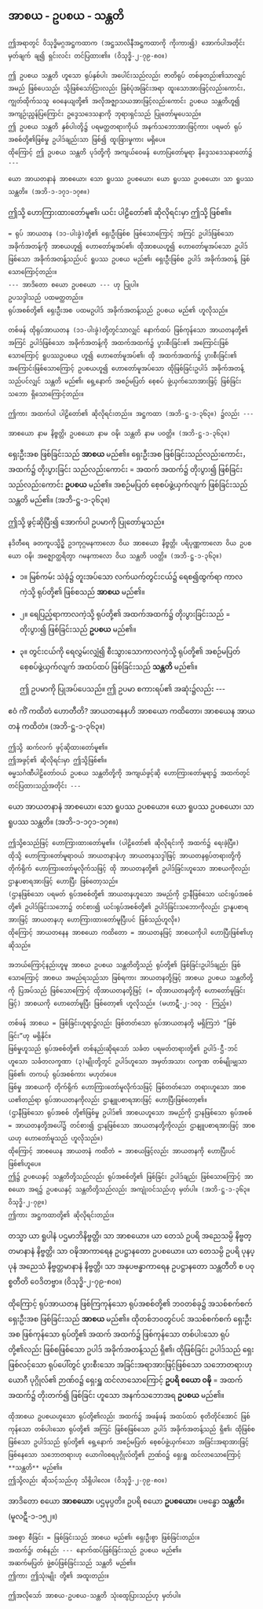 ## အာစယ - ဥပစယ - သန္တတိ

    ဤအရာတွင် ဝိသုဒ္ဓိမဂ္ဂအဋ္ဌကထာက (အဋ္ဌသာလိနီအဋ္ဌကထာကို ကိုးကား၍) အောက်ပါအတိုင်း မှတ်ချက် ချ၍ ရှင်းလင်း တင်ပြထား၏။ (ဝိသုဒ္ဓိ-၂-၇၉-၈၀။)

    ဤ ဥပစယ သန္တတိ ဟူသော ရုပ်နှစ်ပါး အပေါင်းသည်လည်း ဇာတိရုပ် တစ်ခုတည်း၏သာလျှင် အမည် ဖြစ်ပေသည်၊ သို့ဖြစ်သော်ငြားလည်း ဖြစ်ပုံအခြင်းအရာ ထူးသောအားဖြင့်လည်းကောင်း， ကျွတ်ထိုက်သသူ ဝေနေယျတို့၏ အလိုအဇ္ဈာသယအားဖြင့်လည်းကောင်း ဥပစယ သန္တတိဟူ၍ အကျဉ်းညွှန်ပြကြောင်း ဥဒ္ဒေသဒေသနာကို ဘုရားရှင်သည် ပြုတော်မူပေသည်။ 
    ဤ ဥပစယ သန္တတိ နှစ်ပါးတို့၌ ပရမတ္ထတရားကိုယ် အနက်သဘောအားဖြင့်ကား ပရမတ် ရုပ်အစစ်တို့၏ဖြစ်မှု ဥပါဒ်ချည်းသာ ဖြစ်၍ ထူးခြားမှုကား မရှိပေ။ 
    ထိုကြောင့် ဤ ဥပစယ သန္တတိ ပုဒ်တို့ကို အကျယ်ဝေဖန် ဟောပြတော်မူရာ နိဒ္ဒေသဒေသနာတော်၌ ---

    ယော အာယတနာနံ အာစယော၊ သော ရူပဿ ဥပစယော၊ ယော ရူပဿ ဥပစယော၊ သာ ရူပဿ သန္တတိ။ (အဘိ-၁-၁၇၁-၁၇၈။)

ဤသို့ ဟောကြားထားတော်မူ၏၊ ယင်း ပါဠိတော်၏ ဆိုလိုရင်းမှာ ဤသို့ ဖြစ်၏။

    = ရုပ် အာယတန (၁၁-ပါးခွဲ)တို့၏ ရှေးဦးဖြစ်စ ဖြစ်သောကြောင့် အကြင် ဥပါဒ်ဖြစ်သော အခိုက်အတန့်ကို အာစယဟူ၍ ဟောတော်မူအပ်၏၊ ထိုအာစယဟူ၍ ဟောတော်မူအပ်သော ဥပါဒ်ဖြစ်သော အခိုက်အတန့်သည်ပင် ရူပဿ ဥပစယ မည်၏၊ ရှေးဦးဖြစ်စ ဥပါဒ် အခိုက်အတန့် ဖြစ်သောကြောင့်တည်း။ 
    --- အာဒိတော စယော ဥပစယော --- ဟု ပြုပါ။ 
    ဥပသဒ္ဒါသည် ပထမတ္ထတည်း။ 
    ရုပ်အစစ်တို့၏ ရှေးဦးအစ ပထမဥပါဒ် အခိုက်အတန့်သည် ဥပစယ မည်၏ ဟူလိုသည်။

    တစ်ဖန် ထိုရုပ်အာယတန (၁၁-ပါးခွဲ)တို့တွင်သာလျှင် နောက်ထပ် ဖြစ်ကုန်သော အာယတနတို့၏ အကြင် ဥပါဒ်ဖြစ်သော အခိုက်အတန့်ကို အထက်အထက်၌ ပွားစီးခြင်း၏ အကြောင်းဖြစ်သောကြောင့် ရူပဿဥပစယ ဟူ၍ ဟောတော်မူအပ်၏၊ ထို အထက်အထက်၌ ပွားစီးခြင်း၏ အကြောင်းဖြစ်သောကြောင့် ဥပစယဟူ၍ ဟောတော်မူအပ်သော ထိုဖြစ်ခြင်းဥပါဒ် အခိုက်အတန့်သည်ပင်လျှင် သန္တတိ မည်၏၊ ရှေ့နောက် အစဉ်မပြတ် စေ့စပ် ဖွဲ့ယှက်သောအားဖြင့် ဖြစ်ခြင်းသဘော ရှိသောကြောင့်တည်း။

    ဤကား အထက်ပါ ပါဠိတော်၏ ဆိုလိုရင်းတည်း။ အဋ္ဌကထာ (အဘိ-ဋ္ဌ-၁-၃၆၃။) ၌လည်း ---

    အာစယော နာမ နိဗ္ဗတ္တိ၊ ဥပစယော နာမ ဝဍ္ဎိ၊ သန္တတိ နာမ ပ၀တ္တိ။ (အဘိ-ဋ္ဌ-၁-၃၆၃။)

ရှေးဦးအစ ဖြစ်ခြင်းသည် **အာစယ** မည်၏။ 
ရှေးဦးအစ ဖြစ်ခြင်းသည်လည်းကောင်း， အထက်၌ တိုးပွားခြင်း သည်လည်းကောင်း = အထက် အထက်၌ တိုးပွား၍ ဖြစ်ခြင်းသည်လည်းကောင်း **ဥပစယ** မည်၏။ 
အစဉ်မပြတ် စေ့စပ်ဖွဲ့ယှက်လျက် ဖြစ်ခြင်းသည် သန္တတိ မည်၏။ (အဘိ-ဋ္ဌ-၁-၃၆၃။)

ဤသို့ ဖွင့်ဆိုပြီး၍ အောက်ပါ ဥပမာကို ပြုတော်မူသည်။

    နဒိတီရေ ခတကူပသ္မိဥှိ ဥဒကုဂ္ဂမနကာလော ဝိယ အာစယော နိဗ္ဗတ္တိ၊ ပရိပုဏ္ဏကာလော ဝိယ ဥပစယော ဝဍ္ဎိ၊ အဇ္ဈောတ္ထရိတွာ ဂမနကာလော ဝိယ သန္တတိ ပ၀တ္တိ။ (အဘိ-ဋ္ဌ-၁-၃၆၃။)

- ၁။ မြစ်ကမ်း သဲခုံ၌ တူးအပ်သော လက်ယက်တွင်းငယ်၌ ရေစ၍ထွက်ရာ ကာလကဲ့သို့ ရုပ်တို့၏ ဖြစ်စသည် **အာစယ** မည်၏။
- ၂။ ရေပြည့်ရာကာလကဲ့သို့ ရုပ်တို့၏ အထက်အထက်၌ တိုးပွားခြင်းသည် = တိုးပွား၍ ဖြစ်ခြင်းသည် **ဥပစယ**
မည်၏။
- ၃။ တွင်းငယ်ကို ရေလွှမ်းလျှံ၍ စီးသွားသောကာလကဲ့သို့ ရုပ်တို့၏ အစဉ်မပြတ် စေ့စပ်ဖွဲ့ယှက်လျက် အထပ်ထပ် ဖြစ်ခြင်းသည် **သန္တတိ** မည်၏။

    ဤ ဥပမာကို ပြုအပ်ပေသည်။ 
    ဤ ဥပမာ စကားရပ်၏ အဆုံး၌လည်း ---

ဧဝံ ကိံ ကထိတံ ဟောတီတိ?  အာယတနေနဟိ အာစယော ကထိတော၊ အာစယေန အာယတနံ ကထိတံ။
<r>(အဘိ-ဋ္ဌ-၁-၃၆၃။)</r>

    ဤသို့ ဆက်လက် ဖွင့်ဆိုထားတော်မူ၏။ 
    ဤအဖွင့်၏ ဆိုလိုရင်းမှာ ဤသို့ဖြစ်၏။ 
    ဓမ္မသင်္ဂဏီပါဠိတော်ဝယ် ဥပစယ သန္တတိတို့ကို အကျယ်ဖွင့်ဆို ဟောကြားတော်မူရာ၌ အထက်တွင် တင်ပြထားသည့်အတိုင်း ---

ယော အာယတနာနံ အာစယော၊ သော ရူပဿ ဥပစယော။ ယော ရူပဿ ဥပစယော၊ သာ ရူပဿ သန္တတိ။ (အဘိ-၁-၁၇၁-၁၇၈။)

    ဤသို့စသည်ဖြင့် ဟောကြားထားတော်မူ၏။ (ပါဠိတော်၏ ဆိုလိုရင်းကို အထက်၌ ရေးခဲ့ပြီ။) 
    ထိုသို့ ဟောကြားတော်မူရာဝယ် အာယတနာနံဟု အာယတနသဒ္ဒါဖြင့် အာယတနရုပ်တရားတို့ကို တိုက်ရိုက် ဟောကြားတော်မူလိုက်သဖြင့် ထို အာယတနတို့၏ ဥပါဒ်ခြင်းဟူသော အာစယကိုလည်း ဌာနူပစာရအားဖြင့် ဟောပြီး ဖြစ်တော့သည်။ 
    (ဌာနဖြစ်သော ပရမတ် ရုပ်အစစ်တို့၏ အာယတနဟူသော အမည်ကို ဌာနီဖြစ်သော ယင်းရုပ်အစစ်တို့၏ ဥပါဒ်ခြင်းသဘော၌ တင်စား၍ ယင်းရုပ်အစစ်တို့၏ ဥပါဒ်ခြင်းသဘောကိုလည်း ဌာနူပစာရအားဖြင့် အာယတနဟု ဟောကြားထားတော်မူပြီးပင် ဖြစ်သည်ဟူလို။) 
    ထိုကြောင့် အာယတနေန အာစယော ကထိတော = အာယတနဖြင့် အာစယကိုပါ ဟောပြီးဖြစ်၏ဟု ဆိုသည်။

    အဘယ်ကြောင့်နည်းဟူမူ အာစယ ဥပစယ သန္တတိတို့သည် ရုပ်တို့၏ ဖြစ်ခြင်းဥပါဒ်ချည်း ဖြစ်သောကြောင့် အာစယ အမည်ရသည်သာ ဖြစ်ရကား အာယတနတို့ဖြင့် အာစယ ဥပစယ သန္တတိတို့ကို ပြအပ်သည် ဖြစ်သောကြောင့် ထိုအာယတနတို့ဖြင့် (= ထိုအာယတနတို့ကို ဟောတော်မူခြင်းဖြင့်) အာစယကို ဟောတော်မူပြီး ဖြစ်တော့၏ ဟူလိုသည်။ (မဟာဋီ-၂-၁၀၃ - ကြည့်။)

    တစ်ဖန် အာစယ = ဖြစ်ခြင်းဟူရာ၌လည်း ဖြစ်တတ်သော ရုပ်အာယတနတို့ မရှိကြဘဲ “ဖြစ်ခြင်း”ဟု မရှိနိုင်။ 
    ဖြစ်မှုဟူသည် ရုပ်အစစ်တို့၏ တစ်နည်းဆိုရသော် သင်္ခတ ပရမတ်တရားတို့၏ ဥပါဒ်-ဌီ-ဘင်ဟူသော သင်္ခတလက္ခဏာ (၃)မျိုးတို့တွင် ဥပါဒ်ဟူသော အမှတ်အသား လက္ခဏ တစ်မျိုးမျှသာ ဖြစ်၏၊ တကယ့် ရုပ်အစစ်ကား မဟုတ်ပေ။ 
    ဖြစ်မှု အာစယကို တိုက်ရိုက် ဟောကြားတော်မူလိုက်သဖြင့် ဖြစ်တတ်သော တရားဟူသော အာစယ၏တည်ရာ ရုပ်အာယတနကိုလည်း ဌာနျူပစာရအားဖြင့် ဟောပြီးဖြစ်တော့၏။ 
    (ဌာနီဖြစ်သော ရုပ်အစစ် တို့၏ဖြစ်မှု ဥပါဒ်၏ အာစယဟူသော အမည်ကို ဌာနဖြစ်သော ရုပ်အစစ် = အာယတနတို့အပေါ်၌ တင်စား၍ ဌာနဖြစ်သော အာယတနတို့ကိုလည်း ဌာနျူပစာရအားဖြင့် အာစယဟု ဟောတော်မူသည် ဟူလိုသည်။) 
    ထိုကြောင့် အာစယေန အာယတနံ ကထိတံ = အာစယဖြင့်လည်း အာယတနကို ဟောပြီးပင်ဖြစ်၏ဟူပေ။ 
    ဤ၌ ဥပစယနှင့် သန္တတိတို့သည်လည်း ရုပ်အစစ်တို့၏ ဖြစ်ခြင်း ဥပါဒ်ချည်း ဖြစ်သောကြောင့် အာစယော အရ၌ ဥပစယနှင့် သန္တတိတို့သည်လည်း အကျုံးဝင်သည်ဟု မှတ်ပါ။ (အဘိ-ဋ္ဌ-၁-၃၆၃။ ဝိသုဒ္ဓိ-၂-၇၉။) 
    ဤကား အဋ္ဌကထာတို့၏ ဆိုလိုရင်းတည်း။

တသ္မာ ယာ ရူပါနံ ပဌမာဘိနိဗ္ဗတ္တိ၊ သာ အာစယော။ ယာ တေသံ ဥပရိ အညေသမ္ပိ နိဗ္ဗတ္တမာနာနံ နိဗ္ဗတ္တိ၊ သာ ဝဍ္ဎိအာကာရေန ဥပဋ္ဌာနတော ဥပစယော။ ယာ တေသမ္ပိ ဥပရိ ပုနပ္ပုနံ အညေသံ နိဗ္ဗတ္တမာနာနံ နိဗ္ဗတ္တိ၊ သာ အနုပဗန္ဓာကာရေန ဥပဋ္ဌာနတော သန္တတီတိ စ ပဝုစ္စတီတိ ဝေဒိတဗ္ဗာ။ (ဝိသုဒ္ဓိ-၂-၇၉-၈၀။)

   ထိုကြောင့် ရုပ်အာယတန ဖြစ်ကြကုန်သော ရုပ်အစစ်တို့၏ ဘ၀တစ်ခု၌ အသစ်စက်စက် ရှေးဦးအစ ဖြစ်ခြင်းသည် **အာစယ** မည်၏။ 
   ထိုတစ်ဘ၀တွင်ပင် အသစ်စက်စက် ရှေးဦးအစ ဖြစ်ကုန်သော ရုပ်တို့၏ အထက် အထက်၌ ဖြစ်ကုန်သော တစ်ပါးသော ရုပ်တို့၏လည်း ဖြစ်စဖြစ်သော ဥပါဒ် အခိုက်အတန့်သည် ရှိ၏၊ ထိုဖြစ်ခြင်း ဥပါဒ်သည် ရှေးဖြစ်လင့်သော ရုပ်ပေါ်တွင် ပွားစီးသော အခြင်းအရာအားဖြင့်ဖြစ်သော သဘောတရားဟု ယောဂီ ပုဂ္ဂိုလ်၏ ဉာဏ်၀၌ ရှေးရှူ ထင်လာသောကြောင့် **ဥပရိ စယော ဝဍ္ဎိ** = အထက် အထက်၌ တိုးတက်၍ ဖြစ်ခြင်း ဟူသော အနက်သဘောအရ **ဥပစယ** မည်၏။

    ထိုအာစယ ဥပစယဟူသော ရုပ်တို့၏လည်း အထက်၌ အဖန်ဖန် အထပ်ထပ် စုတိတိုင်အောင် ဖြစ်ကုန်သော တစ်ပါးသော ရုပ်တို့၏ အကြင် ဖြစ်စဖြစ်သော ဥပါဒ် အခိုက်အတန့်သည် ရှိ၏၊ ထိုဖြစ်စဖြစ်သော ဥပါဒ်သည် ရုပ်တို့၏ ရှေ့နောက် အစဉ်မပြတ် စေ့စပ်ဖွဲ့ယှက်သော အခြင်းအရာအားဖြင့် ဖြစ်နေသော သဘောတရားဟု ယောဂါ၀စရပုဂ္ဂိုလ်တို့၏ ဉာဏ်၀၌ ရှေးရှူ ထင်လာသောကြောင့် **သန္တတိ** မည်၏။ 
    ဤသို့လည်း ဆိုသင့်သည်ဟု သိရှိပါလေ။ (ဝိသုဒ္ဓိ-၂-၇၉-၈၀။)

အာဒိတော စယော **အာစယော**၊ ပဌမုပ္ပတိ။ ဥပရိ စယော **ဥပစယော**။ ပဗန္ဓော **သန္တတိ**။
<r>(မူလဋီ-၁-၁၅၂။)</r>

    အစစွာ စီခြင်း = ဖြစ်ခြင်းသည် အာစယ မည်၏၊ ရှေးဦးစွာ ဖြစ်ခြင်းတည်း။ 
    အထက်၌၊ တစ်နည်း --- နောက်ထပ်ဖြစ်ခြင်းသည် ဥပစယ မည်၏။ 
    အဆက်မပြတ် ဖွဲ့စပ်ဖြစ်ခြင်းသည် သန္တတိ မည်၏။ 
    ဤကား ဤသုံးမျိုး တို့၏ အထူးတည်း။

    ဤအလိုသော် အာစယ-ဥပစယ-သန္တတိ သုံးထွေပြားသည်ဟု မှတ်ပါ။